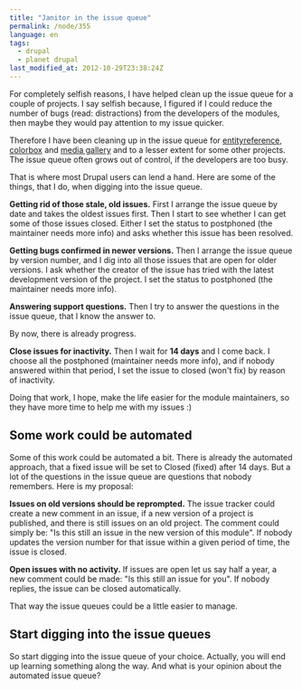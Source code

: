 ```yaml
---
title: "Janitor in the issue queue"
permalink: /node/355
language: en
tags:
  - drupal
  - planet drupal
last_modified_at: 2012-10-29T23:38:24Z
---
```


For completely selfish reasons, I have helped clean up the issue queue for a couple of projects. I say selfish because, I figured if I could reduce the number of bugs (read: distractions) from the developers of the modules, then maybe they would pay attention to my issue quicker.

Therefore I have been cleaning up in the issue queue for [entityreference](http://drupal.org/project/issues/entityreference?categories=All), [colorbox](http://drupal.org/project/issues/colorbox?categories=All) and [media gallery](http://drupal.org/project/issues/media_gallery?categories=All) and to a lesser extent for some other projects. The issue queue often grows out of control, if the developers are too busy.

That is where most Drupal users can lend a hand. Here are some of the things, that I do, when digging into the issue queue.

**Getting rid of those stale, old issues.** First I arrange the issue queue by date and takes the oldest issues first. Then I start to see whether I can get some of those issues closed. Either I set the status to postphoned (the maintainer needs more info) and asks whether this issue has been resolved.

**Getting bugs confirmed in newer versions.** Then I arrange the issue queue by version number, and I dig into all those issues that are open for older versions. I ask whether the creator of the issue has tried with the latest development version of the project. I set the status to postphoned (the maintainer needs more info).

**Answering support questions.** Then I try to answer the questions in the issue queue, that I know the answer to.

By now, there is already progress.

**Close issues for inactivity.** Then I wait for **14 days** and I come back. I choose all the postphoned (maintainer needs more info), and if nobody answered within that period, I set the issue to closed (won't fix) by reason of inactivity.

Doing that work, I hope, make the life easier for the module maintainers, so they have more time to help me with my issues :)

Some work could be automated
----------------------------

Some of this work could be automated a bit. There is already the automated approach, that a fixed issue will be set to Closed (fixed) after 14 days. But a lot of the questions in the issue queue are questions that nobody remembers. Here is my proposal:

**Issues on old versions should be reprompted.** The issue tracker could create a new comment in an issue, if a new version of a project is published, and there is still issues on an old project. The comment could simply be: "Is this still an issue in the new version of this module". If nobody updates the version number for that issue within a given period of time, the issue is closed.

**Open issues with no activity.** If issues are open let us say half a year, a new comment could be made: "Is this still an issue for you". If nobody replies, the issue can be closed automatically.

That way the issue queues could be a little easier to manage.

Start digging into the issue queues
-----------------------------------

So start digging into the issue queue of your choice. Actually, you will end up learning something along the way. And what is your opinion about the automated issue queue?
